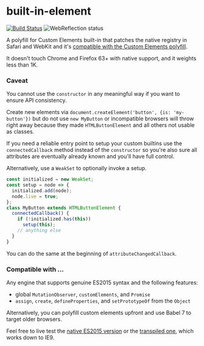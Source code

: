 # built-in-element

[![Build Status](https://travis-ci.com/WebReflection/built-in-element.svg?branch=master)](https://travis-ci.com/WebReflection/built-in-element) ![WebReflection status](https://offline.report/status/webreflection.svg)

A polyfill for Custom Elements built-in that patches the native registry in Safari and WebKit and it's [compatible with the Custom Elements polyfill](https://github.com/WebReflection/document-register-element).

It doesn't touch Chrome and Firefox 63+ with native support, and it weights less than 1K.

### Caveat

You cannot use the `constructor` in any meaningful way if you want to ensure API consistency.

Create new elements via `document.createElement('button', {is: 'my-button'})` but do not use `new MyButton` or incompatible browsers will throw right away because they made `HTMLButtonElement` and all others not usable as classes.

If you need a reliable entry point to setup your custom builtins use the `connectedCallback` method instead of the `constructor` so you're also sure all attributes are eventually already known and you'll have full control.

Alternatively, use a `WeakSet` to optionally invoke a setup.

```js
const initialized = new WeakSet;
const setup = node => {
  initialized.add(node);
  node.live = true;
};
class MyButton extends HTMLButtonElement {
  connectedCallback() {
    if (!initialized.has(this))
      setup(this);
    // anything else
  }
}
```

You can do the same at the beginning of `attributeChangedCallback`.

### Compatible with ...

Any engine that supports genuine ES2015 syntax and the following features:

  * global `MutationObserver`, `customElements`, and `Promise`
  * `assign`, `create`, `defineProperties`, and `setPrototypeOf` from the `Object`

Alternatively, you can polyfill custom elements upfront and use Babel 7 to target older browsers.

Feel free to live test the [native ES2015 version](https://webreflection.github.io/built-in-element/test/) or the [transpiled one](https://webreflection.github.io/built-in-element/test/es5/), which works down to IE9.
